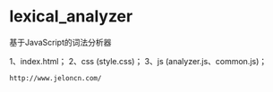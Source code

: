 lexical_analyzer
================

基于JavaScript的词法分析器

1、index.html；
2、css (style.css)；
3、js (analyzer.js、common.js)；

~~~~~~~~~~~~~~~~~~~~~~~~~~~~~~~~~~~~~~~~~~~~~~~~~~~~~~~~~~~~~~~~~~~~~~~~~~~~~~~~~~~~~~~~~~~~~~~~~~~~~~~~~~~~~~~~~~~~~~~~~~
http://www.jeloncn.com/
